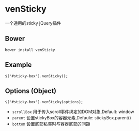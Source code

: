 # venSticky
一个通用的sticky jQuery插件

## Bower
`bower install venSticky`

## Example
` $('#sticky-box').venSticky(); `

## Options (Object)
` $('#sticky-box').venSticky(options); `
- `scrollBox` 用于传入scroll事件绑定的DOM对象,Default: window
- `parent` 设置stickyBox的容器元素,Defaule: stickyBox.parent()
- `bottom` 设置底部粘滞时与容器底部的间距
